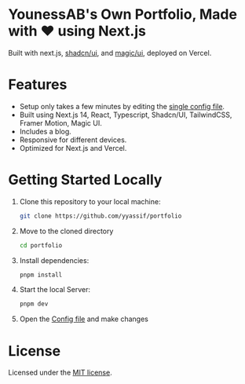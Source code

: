 # YounessAB's Own Portfolio, Made with ❤️ using Next.js

Built with next.js, [shadcn/ui](https://ui.shadcn.com/), and [magic/ui](https://magicui.design/), deployed on Vercel.

# Features

- Setup only takes a few minutes by editing the [single config file](./src/data/resume.tsx).
- Built using Next.js 14, React, Typescript, Shadcn/UI, TailwindCSS, Framer Motion, Magic UI.
- Includes a blog.
- Responsive for different devices.
- Optimized for Next.js and Vercel.

# Getting Started Locally

1. Clone this repository to your local machine:

   ```bash
   git clone https://github.com/yyassif/portfolio
   ```

2. Move to the cloned directory

   ```bash
   cd portfolio
   ```

3. Install dependencies:

   ```bash
   pnpm install
   ```

4. Start the local Server:

   ```bash
   pnpm dev
   ```

5. Open the [Config file](./src/data/resume.tsx) and make changes

# License

Licensed under the [MIT license](https://github.com/yyassif/portfolio/blob/main/LICENSE).
